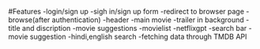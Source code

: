 #Features
-login/sign up
-sigh in/sign up form
-redirect to browser page
-browse(after authentication)
-header
-main movie
-trailer in background
-title and discription
-movie suggestions
-movielist
-netflixgpt
-search bar
-movie suggestion
-hindi,english search
-fetching data through  TMDB API

